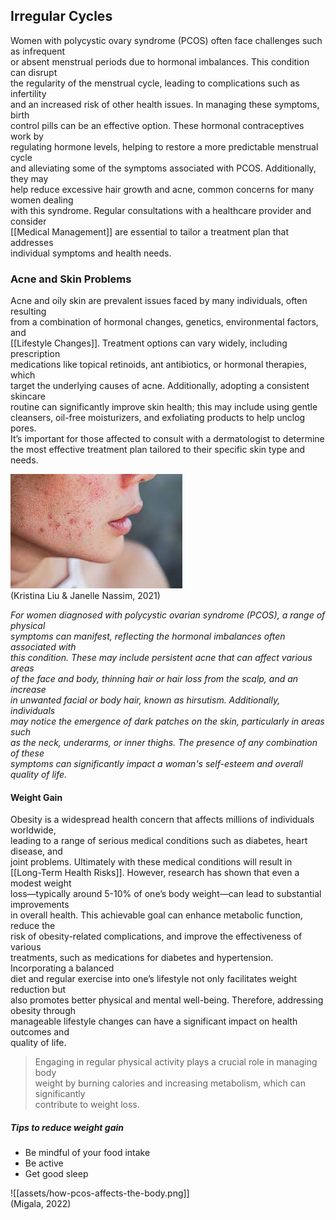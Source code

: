 ## Irregular Cycles

Women with polycystic ovary syndrome (PCOS) often face challenges such as infrequent  
or absent menstrual periods due to hormonal imbalances. This condition can disrupt  
the regularity of the menstrual cycle, leading to complications such as infertility  
and an increased risk of other health issues. In managing these symptoms, birth  
control pills can be an effective option. These hormonal contraceptives work by  
regulating hormone levels, helping to restore a more predictable menstrual cycle  
and alleviating some of the symptoms associated with PCOS. Additionally, they may  
help reduce excessive hair growth and acne, common concerns for many women dealing  
with this syndrome. Regular consultations with a healthcare provider and consider  
[[Medical Management]] are essential to tailor a treatment plan that addresses  
individual symptoms and health needs.

### Acne and Skin Problems

Acne and oily skin are prevalent issues faced by many individuals, often resulting  
from a combination of hormonal changes, genetics, environmental factors, and  
[[Lifestyle Changes]]. Treatment options can vary widely, including prescription  
medications like topical retinoids, ant antibiotics, or hormonal therapies, which  
target the underlying causes of acne. Additionally, adopting a consistent skincare  
routine can significantly improve skin health; this may include using gentle  
cleansers, oil-free moisturizers, and exfoliating products to help unclog pores.  
It’s important for those affected to consult with a dermatologist to determine  
the most effective treatment plan tailored to their specific skin type and needs.

![PCOS Acne](image-2.png)  
(Kristina Liu & Janelle Nassim, 2021)

*For women diagnosed with polycystic ovarian syndrome (PCOS), a range of physical  
symptoms can manifest, reflecting the hormonal imbalances often associated with  
this condition. These may include persistent acne that can affect various areas  
of the face and body, thinning hair or hair loss from the scalp, and an increase  
in unwanted facial or body hair, known as hirsutism. Additionally, individuals  
may notice the emergence of dark patches on the skin, particularly in areas such  
as the neck, underarms, or inner thighs. The presence of any combination of these  
symptoms can significantly impact a woman's self-esteem and overall quality of life.*

####  Weight Gain

Obesity is a widespread health concern that affects millions of individuals worldwide,  
leading to a range of serious medical conditions such as diabetes, heart disease, and  
joint problems. Ultimately with these medical conditions will result in  
[[Long-Term Health Risks]]. However, research has shown that even a modest weight  
loss—typically around 5-10% of one’s body weight—can lead to substantial improvements  
in overall health. This achievable goal can enhance metabolic function, reduce the  
risk of obesity-related complications, and improve the effectiveness of various  
treatments, such as medications for diabetes and hypertension. Incorporating a balanced  
diet and regular exercise into one’s lifestyle not only facilitates weight reduction but  
also promotes better physical and mental well-being. Therefore, addressing obesity through  
manageable lifestyle changes can have a significant impact on health outcomes and  
quality of life.


> Engaging in regular physical activity plays a crucial role in managing body  
> weight by burning calories and increasing metabolism, which can significantly  
> contribute to weight loss.


##### Tips to reduce weight gain

- Be mindful of your food intake
- Be active
- Get good sleep


![[assets/how-pcos-affects-the-body.png]]  
(Migala, 2022)
